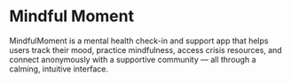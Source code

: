 # Mindful Moment 
 MindfulMoment is a mental health check-in and support app that helps users track their mood, practice mindfulness, access crisis resources, and connect anonymously with a supportive community — all through a calming, intuitive interface.
